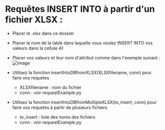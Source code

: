 # Requêtes INSERT INTO à partir d'un fichier XLSX :
+ Placer le .xlsx dans ce dossier
+ Placer le nom de la table dans laquelle vous voulez INSERT INTO vos valeurs dans la cellule A1
+ Placer vos valeurs et leur nom d'attribut comme dans l'exemple suivant : ![image](https://user-images.githubusercontent.com/103659071/235236974-44040124-6be7-4411-a8ac-a733af592777.png)
+ Utilisez la fonction insertIntoDBfromXLSX(XLSXfilename, conn) pour faire vos requetes
	+ XLSXfilename : nom du fichier 
	+ conn : voir requestExample.py

+ Utilisez la fonction insertIntoDBfromMultipleXLSX(to_insert, conn) pour faire vos requetes à partir de plusieurs fichiers
	+ to_insert : liste des noms des fichiers
	+ conn : voir requestExample.py